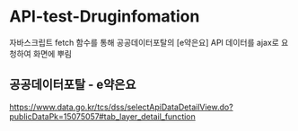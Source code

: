 # API-test-Druginfomation
자바스크립트 fetch 함수를 통해 공공데이터포탈의 [e약은요] API 데이터를 ajax로 요청하여 화면에 뿌림

## 공공데이터포탈 - e약은요
https://www.data.go.kr/tcs/dss/selectApiDataDetailView.do?publicDataPk=15075057#tab_layer_detail_function
